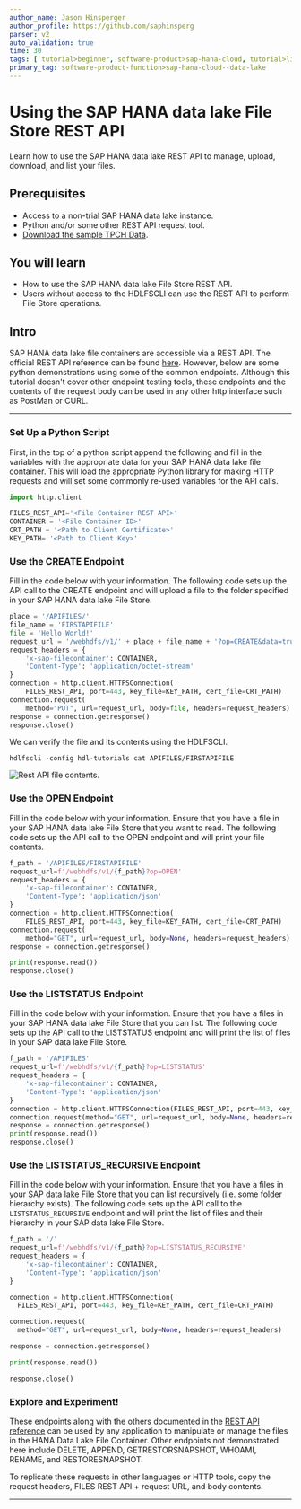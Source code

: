 ```yaml
---
author_name: Jason Hinsperger
author_profile: https://github.com/saphinsperg
parser: v2
auto_validation: true
time: 30
tags: [ tutorial>beginner, software-product>sap-hana-cloud, tutorial>license]
primary_tag: software-product-function>sap-hana-cloud--data-lake
---
```


# Using the SAP HANA data lake File Store REST API
<!-- description --> Learn how to use the SAP HANA data lake REST API to manage, upload, download, and list your files.

## Prerequisites
 - Access to a non-trial SAP HANA data lake instance.
 - Python and/or some other REST API request tool.
 - [Download the sample TPCH Data](https://help.sap.com/viewer/a89a80f984f21015b2b2c84d2498d36d/QRC_4_2021/en-US/6e1dd06335704f4c96d48279ca1ed555.html).

## You will learn
  - How to use the SAP HANA data lake File Store REST API.
  - Users without access to the HDLFSCLI can use the REST API to perform File Store operations.

## Intro
SAP HANA data lake file containers are accessible via a REST API. The official REST API reference can be found [here](https://help.sap.com/doc/9d084a41830f46d6904fd4c23cd4bbfa/latest/en-US/html/index.html). However, below are some python demonstrations using some of the common endpoints. Although this tutorial doesn't cover other endpoint testing tools, these endpoints and the contents of the request body can be used in any other http interface such as PostMan or CURL.

---

### Set Up a Python Script


First, in the top of a python script append the following and fill in the variables with the appropriate data for your SAP HANA data lake file container. This will load the appropriate Python library for making HTTP requests and will set some commonly re-used variables for the API calls.

```python
import http.client

FILES_REST_API='<File Container REST API>'
CONTAINER = '<File Container ID>'
CRT_PATH = '<Path to Client Certificate>'
KEY_PATH= '<Path to Client Key>'
```


### Use the CREATE Endpoint

Fill in the code below with your information. The following code sets up the API call to the CREATE endpoint and will upload a file to the folder specified in your SAP HANA data lake File Store.

```python
place = '/APIFILES/'
file_name = 'FIRSTAPIFILE'
file = 'Hello World!'
request_url = '/webhdfs/v1/' + place + file_name + '?op=CREATE&data=true'
request_headers = {
    'x-sap-filecontainer': CONTAINER,
    'Content-Type': 'application/octet-stream'
}
connection = http.client.HTTPSConnection(
    FILES_REST_API, port=443, key_file=KEY_PATH, cert_file=CRT_PATH)
connection.request(
    method="PUT", url=request_url, body=file, headers=request_headers)
response = connection.getresponse()
response.close()
```

We can verify the file and its contents using the HDLFSCLI.

`hdlfscli -config hdl-tutorials cat APIFILES/FIRSTAPIFILE`

![Rest API file contents.](restapi-image-1.png)



### Use the OPEN Endpoint


Fill in the code below with your information. Ensure that you have a file in your SAP HANA data lake File Store that you want to read. The following code sets up the API call to the OPEN endpoint and will print your file contents.

```Python
f_path = '/APIFILES/FIRSTAPIFILE'
request_url=f'/webhdfs/v1/{f_path}?op=OPEN'
request_headers = {
    'x-sap-filecontainer': CONTAINER,
    'Content-Type': 'application/json'
}
connection = http.client.HTTPSConnection(
    FILES_REST_API, port=443, key_file=KEY_PATH, cert_file=CRT_PATH)
connection.request(
    method="GET", url=request_url, body=None, headers=request_headers)
response = connection.getresponse()

print(response.read())
response.close()
```



### Use the LISTSTATUS Endpoint

Fill in the code below with your information. Ensure that you have a files in your SAP HANA data lake File Store that you can list. The following code sets up the API call to the LISTSTATUS endpoint and will print the list of files in your SAP data lake File Store.

```python
f_path = '/APIFILES'
request_url=f'/webhdfs/v1/{f_path}?op=LISTSTATUS'
request_headers = {
    'x-sap-filecontainer': CONTAINER,
    'Content-Type': 'application/json'
}
connection = http.client.HTTPSConnection(FILES_REST_API, port=443, key_file=KEY_PATH, cert_file=CRT_PATH)
connection.request(method="GET", url=request_url, body=None, headers=request_headers)
response = connection.getresponse()
print(response.read())
response.close()
```



### Use the LISTSTATUS_RECURSIVE Endpoint

Fill in the code below with your information. Ensure that you have a files in your SAP data lake File Store that you can list recursively (i.e. some folder hierarchy exists). The following code sets up the API call to the `LISTSTATUS_RECURSIVE` endpoint and will print the list of files and their hierarchy in your SAP data lake File Store.

```python
f_path = '/'
request_url=f'/webhdfs/v1/{f_path}?op=LISTSTATUS_RECURSIVE'
request_headers = {
    'x-sap-filecontainer': CONTAINER,
    'Content-Type': 'application/json'
}

connection = http.client.HTTPSConnection(
  FILES_REST_API, port=443, key_file=KEY_PATH, cert_file=CRT_PATH)

connection.request(
  method="GET", url=request_url, body=None, headers=request_headers)

response = connection.getresponse()

print(response.read())

response.close()
```


### Explore and Experiment!

These endpoints along with the others documented in the [REST API reference](https://help.sap.com/doc/9d084a41830f46d6904fd4c23cd4bbfa/QRC_4_2021/en-US/html/index.html) can be used by any application to manipulate or manage the files in the HANA Data Lake File Container. Other endpoints not demonstrated here include DELETE, APPEND, GETRESTORSNAPSHOT, WHOAMI, RENAME, and RESTORESNAPSHOT.

To replicate these requests in other languages or HTTP tools, copy the request headers, FILES REST API + request URL, and body contents.



---
